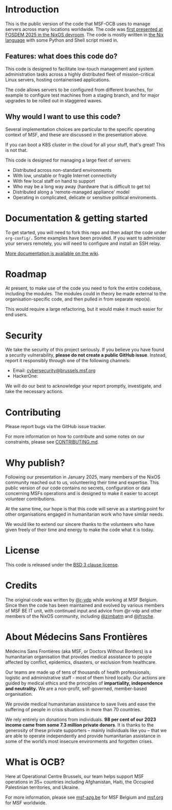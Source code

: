 # Introduction

This is the public version of the code that MSF-OCB uses to manage servers across many locations worldwide. The code was [first presented at FOSDEM 2025 in the NixOS devroom](https://fosdem.org/2025/schedule/event/fosdem-2025-5165-nixos-doctors-without-borders-msf-why-we-use-it-and-how/). The code is mostly written in [the Nix language](https://nix.dev/manual/nix/2.28/language/) with some Python and Shell script mixed in.

## Features: what does this code do?

This code is designed to facilitate low-touch management and system administration tasks across a highly distributed fleet of mission-critical Linux servers, hosting containerised applications.

The code allows servers to be configured from different branches, for example to configure test machines from a staging branch, and for major upgrades to be rolled out in staggered waves.

## Why would I want to use this code?

Several implementation choices are particular to the specific operating context of MSF, and these are discussed in the presentation above.

If you can boot a K8S cluster in the cloud for all your stuff, that's great! This is not that.

This code is designed for managing a large fleet of servers:

- Distributed across non-standard environments
- With low, unstable or fragile Internet connectivity
- With few local staff on hand to support
- Who may be a long way away (hardware that is difficult to get to)
- Distributed along a 'remote-managed appliance' model
- Operating in complicated, delicate or sensitive political enviroments.

# Documentation & getting started

To get started, you will need to fork this repo and then adapt the code under `org-config/.` Some examples have been provided. If you want to administer your servers remotely, you will need to configure and install an SSH relay.

[More documentation is available on the wiki](https://github.com/MSF-OCB/org-nixos-config-public/wiki).

# Roadmap

At present, to make use of the code you need to fork the entire codebase, including the modules. The modules could in theory be made external to the organisation-specific code, and then pulled in from separate repo(s).

This would require a large refactoring, but it would make it much easier for end users.

# Security

We take the security of this project seriously. If you believe you have found a security vulnerability, **please do not create a public GitHub issue**. Instead, report it responsibly through one of the following channels:

- Email: cybersecurity@brussels.msf.org
- HackerOne:

We will do our best to acknowledge your report promptly, investigate, and take the necessary actions.

# Contributing

Please report bugs via the GitHub issue tracker.

For more information on how to contribute and some notes on our constraints, please see [CONTRIBUTING.md](CONTRIBUTING.md).

# Why publish?

Following our presentation in January 2025, many members of the NixOS community reached out to us, volunteering their time and expertise. This public version of our code contains no secrets, configuration or data concerning MSFs operations and is designed to make it easier to accept volunteer contributions.

At the same time, our hope is that this code will serve as a starting point for other organisations engaged in humanitarian work who have similar needs.

We would like to extend our sincere thanks to the volunteers who have given freely of their time and energy to make the code what it is today.

# License

This code is released under the [BSD 3 clause license](LICENSE).

# Credits

The original code was written by [@r-vdp](https://github.com/r-vdp) while working at MSF Belgium. Since then the code has been maintained and evolved by various members of MSF BE IT unit, with continued input and advice from @r-vdp and other members of the NixOS community, including [@zimbatm](http://github.com/zimbatm) and [@jfroche](https://github.com/jfroche).

# About Médecins Sans Frontières

Médecins Sans Frontières (aka MSF, or Doctors Without Borders) is a humanitarian organisation that provides medical assistance to people affected by conflict, epidemics, disasters, or exclusion from healthcare.

Our teams are made up of tens of thousands of health professionals, logistic and administrative staff - most of them hired locally. Our actions are guided by medical ethics and the principles of **impartiality, independence and neutrality.** We are a non-profit, self-governed, member-based organisation.

We provide medical humanitarian assistance to save lives and ease the suffering of people in crisis situations in more than 70 countries.

We rely entirely on donations from individuals. **98 per cent of our 2023 income came from some 7.3 million private donors**. It is thanks to the generosity of these private supporters – mainly individuals like you – that we are able to operate independently and provide humanitarian assistance in some of the world’s most insecure environments and forgotten crises.

# What is OCB?

Here at Operational Centre Brussels, our team helps support MSF operations in 35+ countries including Afghanistan, Haiti, the Occupied Palestinian territories, and Ukraine.

For more information, please see [msf-azg.be](https://msf-azg.be) for MSF Belgium and [msf.org](https://msf.org) for MSF worldwide.
